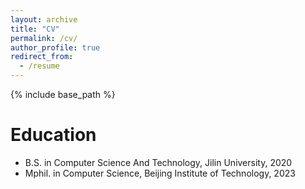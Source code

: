 ```yaml
---
layout: archive
title: "CV"
permalink: /cv/
author_profile: true
redirect_from:
  - /resume
---
```


{% include base_path %}

Education
======
* B.S. in Computer Science And Technology, Jilin University, 2020
* Mphil. in Computer Science, Beijing Institute of Technology, 2023


